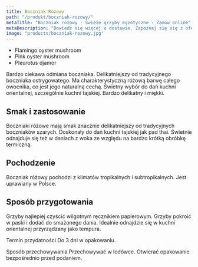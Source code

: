 ```yaml
---
title: Boczniak Rózowy
path: "/produkt/boczniak-rozowy/"
metaTitle: "Boczniak różowy - Świeże grzyby egzotyczne - Zamów online"
metaDescription: "Dowiedz się więcej o dostawie. Zapoznaj się się z ofertą Chef Mushrooms i zamów boczniaka różowego."
image: "products/boczniak-rozowy.jpg"
---
```


- Flamingo oyster mushroom
- Pink oyster mushroom
- Pleurotus djamor

Bardzo ciekawa odmiana boczniaka. Delikatniejszy od tradycyjnego boczniaka ostrygowatego. Ma charakterystyczną różową barwę całego owocnika, co jest jego naturalną cechą. Świetny wybór do dań kuchni orientalnej, szczególnie kuchni tajskiej. Bardzo delikatny i miękki.

## Smak i zastosowanie
Boczniaki różowe mają smak znacznie delikatniejszy od tradycyjnych boczniaków szarych. Doskonały do dań kuchni tajskiej jak pad thai. Świetnie odnajduje się też w daniach z woka ze względu na bardzo krótką obróbkę termiczną.

## Pochodzenie
Boczniak różowy pochodzi z klimatów tropikalnych i subtropikalnych. Jest uprawiany w Polsce.

## Sposób przygotowania
Grzyby najlepiej czyścić wilgotnym ręcznikiem papierowym. Grzyby pokroić w paski i dodać do smażonego dania. Idealnie odnajdzie się w kuchni orientalnej przyrządzany jako tempura.

Termin przydatności
Do 3 dni w opakowaniu.

Sposób przechowywania
Przechowywać w lodówce. Otwierać opakowanie bezpośrednio przed podaniem.